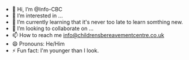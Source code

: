 - 👋 Hi, I’m @Info-CBC
- 👀 I’m interested in ...
- 🌱 I’m currently learning that it's never too late to learn somthing new.
- 💞️ I’m looking to collaborate on ...
- 📫 How to reach me info@childrensbereavementcentre.co.uk
- 😄 Pronouns: He/Him
- ⚡ Fun fact: I'm younger than I look.

<!---
Info-CBC/Info-CBC is a ✨ special ✨ repository because its `README.md` (this file) appears on your GitHub profile.
You can click the Preview link to take a look at your changes.
--->
